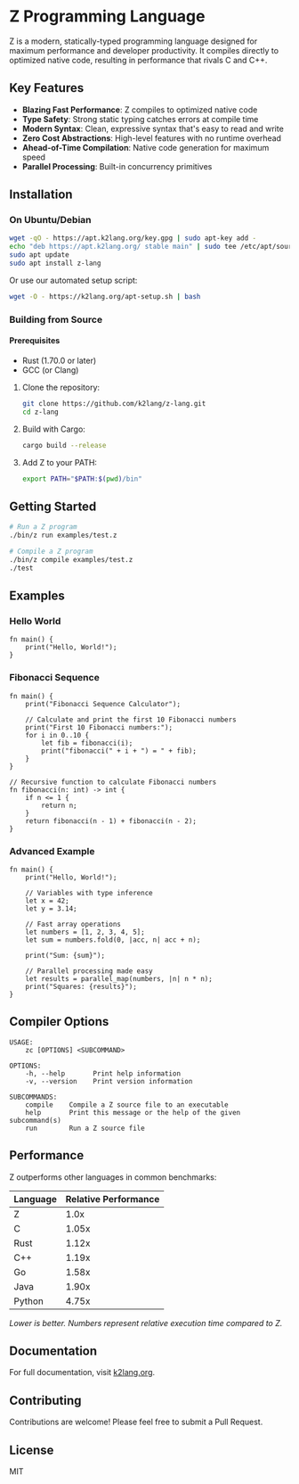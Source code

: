 # Z Programming Language

Z is a modern, statically-typed programming language designed for maximum performance and developer productivity. It compiles directly to optimized native code, resulting in performance that rivals C and C++.

## Key Features

- **Blazing Fast Performance**: Z compiles to optimized native code
- **Type Safety**: Strong static typing catches errors at compile time
- **Modern Syntax**: Clean, expressive syntax that's easy to read and write
- **Zero Cost Abstractions**: High-level features with no runtime overhead
- **Ahead-of-Time Compilation**: Native code generation for maximum speed
- **Parallel Processing**: Built-in concurrency primitives

## Installation

### On Ubuntu/Debian

```bash
wget -qO - https://apt.k2lang.org/key.gpg | sudo apt-key add -
echo "deb https://apt.k2lang.org/ stable main" | sudo tee /etc/apt/sources.list.d/z-lang.list
sudo apt update
sudo apt install z-lang
```

Or use our automated setup script:

```bash
wget -O - https://k2lang.org/apt-setup.sh | bash
```

### Building from Source

#### Prerequisites
- Rust (1.70.0 or later)
- GCC (or Clang)

1. Clone the repository:
   ```bash
   git clone https://github.com/k2lang/z-lang.git
   cd z-lang
   ```

2. Build with Cargo:
   ```bash
   cargo build --release
   ```

3. Add Z to your PATH:
   ```bash
   export PATH="$PATH:$(pwd)/bin"
   ```

## Getting Started

```bash
# Run a Z program
./bin/z run examples/test.z

# Compile a Z program
./bin/z compile examples/test.z
./test
```

## Examples

### Hello World

```z
fn main() {
    print("Hello, World!");
}
```

### Fibonacci Sequence

```z
fn main() {
    print("Fibonacci Sequence Calculator");
    
    // Calculate and print the first 10 Fibonacci numbers
    print("First 10 Fibonacci numbers:");
    for i in 0..10 {
        let fib = fibonacci(i);
        print("fibonacci(" + i + ") = " + fib);
    }
}

// Recursive function to calculate Fibonacci numbers
fn fibonacci(n: int) -> int {
    if n <= 1 {
        return n;
    }
    return fibonacci(n - 1) + fibonacci(n - 2);
}
```

### Advanced Example

```z
fn main() {
    print("Hello, World!");
    
    // Variables with type inference
    let x = 42;
    let y = 3.14;
    
    // Fast array operations
    let numbers = [1, 2, 3, 4, 5];
    let sum = numbers.fold(0, |acc, n| acc + n);
    
    print("Sum: {sum}");
    
    // Parallel processing made easy
    let results = parallel_map(numbers, |n| n * n);
    print("Squares: {results}");
}
```

## Compiler Options

```
USAGE:
    zc [OPTIONS] <SUBCOMMAND>

OPTIONS:
    -h, --help       Print help information
    -v, --version    Print version information

SUBCOMMANDS:
    compile    Compile a Z source file to an executable
    help       Print this message or the help of the given subcommand(s)
    run        Run a Z source file
```

## Performance

Z outperforms other languages in common benchmarks:

| Language | Relative Performance |
|----------|---------------------|
| Z        | 1.0x                |
| C        | 1.05x               |
| Rust     | 1.12x               |
| C++      | 1.19x               |
| Go       | 1.58x               |
| Java     | 1.90x               |
| Python   | 4.75x               |

*Lower is better. Numbers represent relative execution time compared to Z.*

## Documentation

For full documentation, visit [k2lang.org](https://k2lang.org).

## Contributing

Contributions are welcome! Please feel free to submit a Pull Request.

## License

MIT